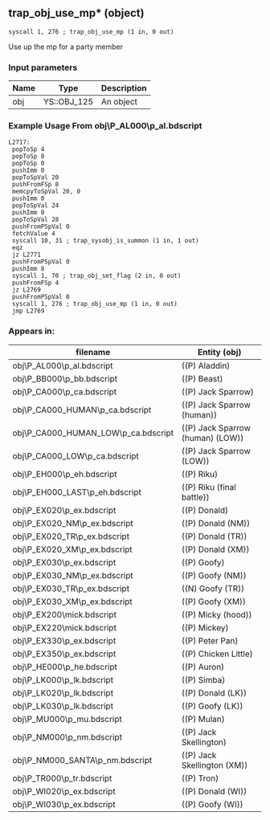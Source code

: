 ## trap_obj_use_mp* (object)

`syscall 1, 276 ; trap_obj_use_mp (1 in, 0 out)`

Use up the mp for a party member

### Input parameters
| Name | Type | Description
|------|------|------------
| obj   | YS::OBJ_125   | An object


### Example Usage From obj\P_AL000\p_al.bdscript
```plaintext
L2717:
 popToSp 4
 popToSp 8
 popToSp 0
 pushImm 0
 popToSpVal 20
 pushFromFSp 8
 memcpyToSpVal 20, 0
 pushImm 0
 popToSpVal 24
 pushImm 0
 popToSpVal 28
 pushFromPSpVal 0
 fetchValue 4
 syscall 10, 31 ; trap_sysobj_is_summon (1 in, 1 out)
 eqz 
 jz L2771
 pushFromPSpVal 0
 pushImm 8
 syscall 1, 70 ; trap_obj_set_flag (2 in, 0 out)
 pushFromFSp 4
 jz L2769
 pushFromPSpVal 0
 syscall 1, 276 ; trap_obj_use_mp (1 in, 0 out)
 jmp L2769
```


### Appears in:
| filename | Entity (obj)
|----------|-------------
| obj\P_AL000\p_al.bdscript       | ((P) Aladdin)          
| obj\P_BB000\p_bb.bdscript       | ((P) Beast)          
| obj\P_CA000\p_ca.bdscript       | ((P) Jack Sparrow)          
| obj\P_CA000_HUMAN\p_ca.bdscript       | ((P) Jack Sparrow (human))          
| obj\P_CA000_HUMAN_LOW\p_ca.bdscript       | ((P) Jack Sparrow (human) (LOW))          
| obj\P_CA000_LOW\p_ca.bdscript       | ((P) Jack Sparrow (LOW))          
| obj\P_EH000\p_eh.bdscript       | ((P) Riku)          
| obj\P_EH000_LAST\p_eh.bdscript       | ((P) Riku (final battle))          
| obj\P_EX020\p_ex.bdscript       | ((P) Donald)          
| obj\P_EX020_NM\p_ex.bdscript       | ((P) Donald (NM))          
| obj\P_EX020_TR\p_ex.bdscript       | ((P) Donald (TR))          
| obj\P_EX020_XM\p_ex.bdscript       | ((P) Donald (XM))          
| obj\P_EX030\p_ex.bdscript       | ((P) Goofy)          
| obj\P_EX030_NM\p_ex.bdscript       | ((P) Goofy (NM))          
| obj\P_EX030_TR\p_ex.bdscript       | ((N) Goofy (TR))          
| obj\P_EX030_XM\p_ex.bdscript       | ((P) Goofy (XM))          
| obj\P_EX200\mick.bdscript       | ((P) Micky (hood))          
| obj\P_EX220\mick.bdscript       | ((P) Mickey)          
| obj\P_EX330\p_ex.bdscript       | ((P) Peter Pan)          
| obj\P_EX350\p_ex.bdscript       | ((P) Chicken Little)          
| obj\P_HE000\p_he.bdscript       | ((P) Auron)          
| obj\P_LK000\p_lk.bdscript       | ((P) Simba)          
| obj\P_LK020\p_lk.bdscript       | ((P) Donald (LK))          
| obj\P_LK030\p_lk.bdscript       | ((P) Goofy (LK))          
| obj\P_MU000\p_mu.bdscript       | ((P) Mulan)          
| obj\P_NM000\p_nm.bdscript       | ((P) Jack Skellington)          
| obj\P_NM000_SANTA\p_nm.bdscript       | ((P) Jack Skellington (XM))          
| obj\P_TR000\p_tr.bdscript       | ((P) Tron)          
| obj\P_WI020\p_ex.bdscript       | ((P) Donald (WI))          
| obj\P_WI030\p_ex.bdscript       | ((P) Goofy (WI))          




